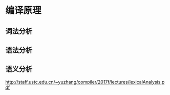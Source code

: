 # 编译原理

## 词法分析

## 语法分析

## 语义分析



http://staff.ustc.edu.cn/~yuzhang/compiler/2017f/lectures/lexicalAnalysis.pdf
